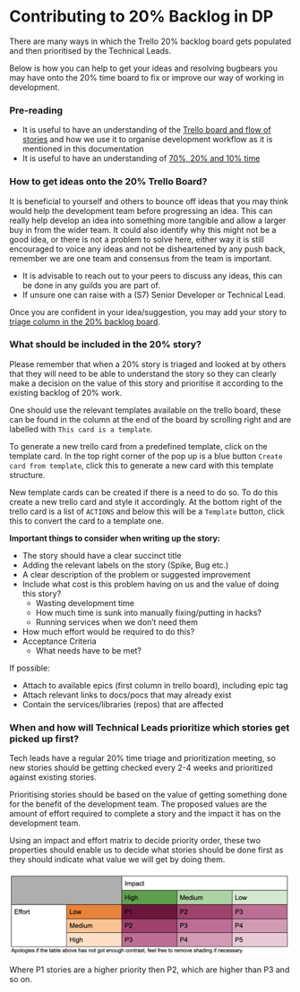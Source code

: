 Contributing to 20% Backlog in DP
=================================

There are many ways in which the Trello 20% backlog board gets populated and then prioritised by the Technical Leads.

Below is how you can help to get your ideas and resolving bugbears you may have onto the 20% time board to fix or improve our way of working in development.

### Pre-reading

- It is useful to have an understanding of the [Trello board and flow of stories](./TRELLO_BOARD_FLOW.md) and how we use it to organise development workflow as it is mentioned in this documentation
- It is useful to have an understanding of [70%, 20% and 10% time](./70_20_10_TIME.md)

### How to get ideas onto the 20% Trello Board?

It is beneficial to yourself and others to bounce off ideas that you may think would help the development team before progressing an idea. This can really help develop an idea into something more tangible and allow a larger buy in from the wider team. It could also identify why this might not be a good idea, or there is not a problem to solve here, either way it is still encouraged to voice any ideas and not be disheartened by any push back, remember we are one team and consensus from the team is important.

- It is advisable to reach out to your peers to discuss any ideas, this can be done in any guilds you are part of.
- If unsure one can raise with a (S7) Senior Developer or Technical Lead.

Once you are confident in your idea/suggestion, you may add your story to [triage column in the 20% backlog board](https://trello.com/b/5G8rf9cm/20-time-backlog).

### What should be included in the 20% story?

Please remember that when a 20% story is triaged and looked at by others that they will need to be able to understand the story so they can clearly make a decision on the value of this story and prioritise it according to the existing backlog of 20% work.

One should use the relevant templates available on the trello board, these can be found in the column at the end of the board by scrolling right and are labelled with `This card is a template`.

To generate a new trello card from a predefined template, click on the template card. In the top right corner of the pop up is a blue button `Create card from template`, click this to generate a new card with this template structure.

New template cards can be created if there is a need to do so. To do this create a new trello card and style it accordingly. At the bottom right of the trello card is a list of `ACTIONS` and below this will be a `Template` button, click this to convert the card to a template one.

**Important things to consider when writing up the story:**

- The story should have a clear succinct title
- Adding the relevant labels on the story (Spike, Bug etc.)
- A clear description of the problem or suggested improvement
- Include what cost is this problem having on us and the value of doing this story?
    - Wasting development time
    - How much time is sunk into manually fixing/putting in hacks?
    - Running services when we don’t need them
- How much effort would be required to do this?
- Acceptance Criteria
    - What needs have to be met?

If possible:
- Attach to available epics (first column in trello board), including epic tag
- Attach relevant links to docs/pocs that may already exist
- Contain the services/libraries (repos) that are affected 

### When and how will Technical Leads prioritize which stories get picked up first?

Tech leads have a regular 20% time triage and prioritization meeting, so new stories should be getting checked every 2-4 weeks and prioritized against existing stories.

Prioritising stories should be based on the value of getting something done for the benefit of the development team. The proposed values are the amount of effort required to complete a story and the impact it has on the development team.

Using an impact and effort matrix to decide priority order, these two properties should enable us to decide what stories should be done first as they should indicate what value we will get by doing them.

![Impact Effort Matrix Diagram](../../img/impact_effort_matrix.png)

Where P1 stories are a higher priority then P2, which are higher than P3 and so on.
